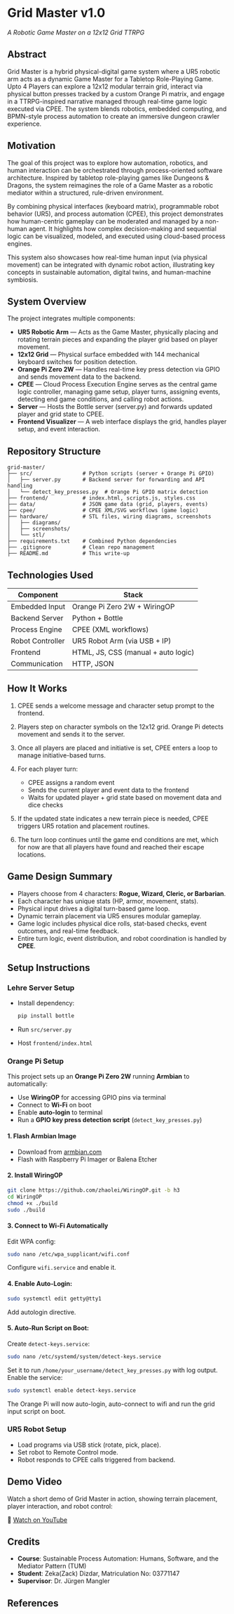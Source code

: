 # Grid Master v1.0

*A Robotic Game Master on a 12x12 Grid TTRPG*

## Abstract

Grid Master is a hybrid physical-digital game system where a UR5 robotic arm acts as a dynamic Game Master for a Tabletop Role-Playing Game. Upto 4 Players can explore a 12x12 modular terrain grid, interact via physical button presses tracked by a custom Orange Pi matrix, and engage in a TTRPG-inspired narrative managed through real-time game logic executed via CPEE. The system blends robotics, embedded computing, and BPMN-style process automation to create an immersive dungeon crawler experience.

## Motivation

The goal of this project was to explore how automation, robotics, and human interaction can be orchestrated through process-oriented software architecture. Inspired by tabletop role-playing games like Dungeons & Dragons, the system reimagines the role of a Game Master as a robotic mediator within a structured, rule-driven environment.

By combining physical interfaces (keyboard matrix), programmable robot behavior (UR5), and process automation (CPEE), this project demonstrates how human-centric gameplay can be moderated and managed by a non-human agent. It highlights how complex decision-making and sequential logic can be visualized, modeled, and executed using cloud-based process engines.

This system also showcases how real-time human input (via physical movement) can be integrated with dynamic robot action, illustrating key concepts in sustainable automation, digital twins, and human-machine symbiosis.

## System Overview

The project integrates multiple components:

* **UR5 Robotic Arm** — Acts as the Game Master, physically placing and rotating terrain pieces and expanding the player grid based on player movement.
* **12x12 Grid** — Physical surface embedded with 144 mechanical keyboard switches for position detection.
* **Orange Pi Zero 2W** — Handles real-time key press detection via GPIO and sends movement data to the backend.
* **CPEE** — Cloud Process Execution Engine serves as the central game logic controller, managing game setup, player turns, assigning events, detecting end game conditions, and calling robot actions.
* **Server** — Hosts the Bottle server (server.py) and forwards updated player and grid state to CPEE.
* **Frontend Visualizer** — A web interface displays the grid, handles player setup, and event interaction.

## Repository Structure

```
grid-master/
├── src/                # Python scripts (server + Orange Pi GPIO)
│   ├── server.py       # Backend server for forwarding and API handling
│   └── detect_key_presses.py  # Orange Pi GPIO matrix detection
├── frontend/           # index.html, scripts.js, styles.css
├── data/               # JSON game data (grid, players, events)
├── cpee/               # CPEE XML/SVG workflows (game logic)
├── hardware/           # STL files, wiring diagrams, screenshots
│   ├── diagrams/
│   ├── screenshots/
│   └── stl/
├── requirements.txt    # Combined Python dependencies
├── .gitignore          # Clean repo management
├── README.md           # This write-up
```

## Technologies Used

| Component        | Stack                               |
| ---------------- | ----------------------------------- |
| Embedded Input   | Orange Pi Zero 2W + WiringOP        |
| Backend Server   | Python + Bottle                     |
| Process Engine   | CPEE (XML workflows)                |
| Robot Controller | UR5 Robot Arm (via USB + IP)        |
| Frontend         | HTML, JS, CSS (manual + auto logic) |
| Communication    | HTTP, JSON                          |

## How It Works

1. CPEE sends a welcome message and character setup prompt to the frontend.
2. Players step on character symbols on the 12x12 grid. Orange Pi detects movement and sends it to the server.
3. Once all players are placed and initiative is set, CPEE enters a loop to manage initiative-based turns.
4. For each player turn:

   * CPEE assigns a random event
   * Sends the current player and event data to the frontend
   * Waits for updated player + grid state based on movement data and dice checks
5. If the updated state indicates a new terrain piece is needed, CPEE triggers UR5 rotation and placement routines.
6. The turn loop continues until the game end conditions are met, which for now are that all players have found and reached their escape locations.

## Game Design Summary

* Players choose from 4 characters: **Rogue, Wizard, Cleric, or Barbarian**.
* Each character has unique stats (HP, armor, movement, stats).
* Physical input drives a digital turn-based game loop.
* Dynamic terrain placement via UR5 ensures modular gameplay.
* Game logic includes physical dice rolls, stat-based checks, event outcomes, and real-time feedback.
* Entire turn logic, event distribution, and robot coordination is handled by **CPEE**.

## Setup Instructions

### Lehre Server Setup

* Install dependency:

  ```bash
  pip install bottle
  ```

* Run `src/server.py`
* Host `frontend/index.html`

### Orange Pi Setup

This project sets up an **Orange Pi Zero 2W** running **Armbian** to automatically:

* Use **WiringOP** for accessing GPIO pins via terminal
* Connect to **Wi-Fi** on boot
* Enable **auto-login** to terminal
* Run a **GPIO key press detection script** (`detect_key_presses.py`)

#### 1. Flash Armbian Image

* Download from [armbian.com](https://www.armbian.com/orange-pi-zero-2/)
* Flash with Raspberry Pi Imager or Balena Etcher

#### 2. Install WiringOP

```bash
git clone https://github.com/zhaolei/WiringOP.git -b h3
cd WiringOP
chmod +x ./build
sudo ./build
```

#### 3. Connect to Wi-Fi Automatically

Edit WPA config:

```bash
sudo nano /etc/wpa_supplicant/wifi.conf
```

Configure `wifi.service` and enable it.

#### 4. Enable Auto-Login:

```bash
sudo systemctl edit getty@tty1
```

Add autologin directive.

#### 5. Auto-Run Script on Boot:

Create `detect-keys.service`:

```bash
sudo nano /etc/systemd/system/detect-keys.service
```

Set it to run `/home/your_username/detect_key_presses.py` with log output. Enable the service:

```bash
sudo systemctl enable detect-keys.service
```

The Orange Pi will now auto-login, auto-connect to wifi and run the grid input script on boot.

### UR5 Robot Setup

* Load programs via USB stick (rotate, pick, place).
* Set robot to Remote Control mode.
* Robot responds to CPEE calls triggered from backend.

## Demo Video

Watch a short demo of Grid Master in action, showing terrain placement, player interaction, and robot control:

🔗 [Watch on YouTube](https://youtu.be/abc123XYZ)

## Credits

* **Course**: Sustainable Process Automation: Humans, Software, and the Mediator Pattern (TUM)
* **Student**: Zeka(Zack) Dizdar, Matriculation No: 03771147
* **Supervisor**: Dr. Jürgen Mangler

## References
